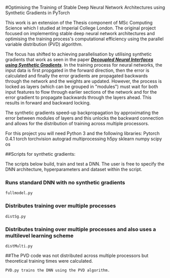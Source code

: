 #Optimising the Training of Stable Deep Neural Network Architectures using Synthetic Gradients in PyTorch

This work is an extension of the Thesis component of MSc Computing Science which I studied at Imperial College London. 
The original project focused on implementing stable deep neural network architectures and optimising 
the training process's computational efficiency using the parallel variable distribution (PVD) algorithm.

The focus has shifted to achieving parallelisation by utilising synthetic gradients that work as seen in the paper ***[Decoupled Neural Interfaces using Synthetic Gradients](http://arxiv.org/abs/1608.05343)***.
In the training process for neural networks, the input data is first propgated in the forward direction, then the error is calculated and finally the error gradients are propagated backwards
through the network and the weights are updated. However, the process is locked as layers (which can be grouped in "modules") must wait for both input features 
to flow through earlier sections of the network and for the error gradient to propagate backwards through the layers ahead. This results in forward and backward locking.

The synthetic gradients speed-up backpropagation by approximating the error between modules of layers and this unlocks the backward connection
and allows for the distribution of training across multiple processors.

For this project you will need Python 3 and the following libraries:
Pytorch 0.4.1
torch
torchvision
autograd
multiprocessing
h5py
sklearn
numpy
scipy
os

##Scripts for synthetic gradients:

The scripts below build, train and test a DNN. The user is free to specify the 
DNN architecture, hyperparameters and dataset within the script.

### Runs standard DNN with no synthetic gradients
```
fullmodel.py  
```
### Distributes training over multiple processes
```
distSg.py 
```
### Distributes training over multiple processes and also uses a multilevel learning scheme

```
distMulti.py  
```

##The PVD code was not distributed across multiple processors but theoretical training times were calculated.

```
PVD.py trains the DNN using the PVD algorithm. 
```

